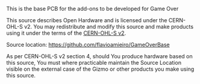 This is the base PCB for the add-ons to be developed for Game Over


This source describes Open Hardware and is licensed under the CERN-OHL-S v2.
You may redistribute and modify this source and make products using it under
the terms of the [CERN-OHL-S v2](https://ohwr.org/cern_ohl_s_v2.txt).

Source location: https://github.com/flavioamieiro/GameOverBase

As per CERN-OHL-S v2 section 4, should You produce hardware based on this
source, You must where practicable maintain the Source Location visible on the
external case of the Gizmo or other products you make using this source.
